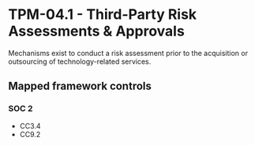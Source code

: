 # TPM-04.1 - Third-Party Risk Assessments & Approvals
Mechanisms exist to conduct a risk assessment prior to the acquisition or outsourcing of technology-related services.
## Mapped framework controls
### SOC 2
- CC3.4
- CC9.2